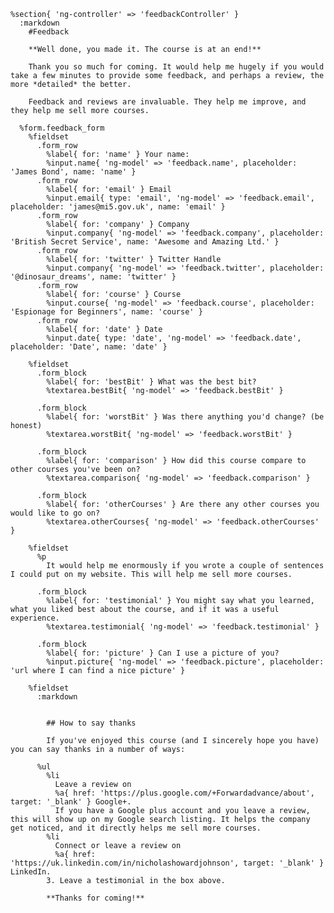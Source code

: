     %section{ 'ng-controller' => 'feedbackController' }
      :markdown
        #Feedback

        **Well done, you made it. The course is at an end!**

        Thank you so much for coming. It would help me hugely if you would take a few minutes to provide some feedback, and perhaps a review, the more *detailed* the better.

        Feedback and reviews are invaluable. They help me improve, and they help me sell more courses.

      %form.feedback_form
        %fieldset
          .form_row
            %label{ for: 'name' } Your name:
            %input.name{ 'ng-model' => 'feedback.name', placeholder: 'James Bond', name: 'name' }
          .form_row
            %label{ for: 'email' } Email
            %input.email{ type: 'email', 'ng-model' => 'feedback.email', placeholder: 'james@mi5.gov.uk', name: 'email' }
          .form_row
            %label{ for: 'company' } Company
            %input.company{ 'ng-model' => 'feedback.company', placeholder: 'British Secret Service', name: 'Awesome and Amazing Ltd.' }
          .form_row
            %label{ for: 'twitter' } Twitter Handle
            %input.company{ 'ng-model' => 'feedback.twitter', placeholder: '@dinosaur_dreams', name: 'twitter' }
          .form_row
            %label{ for: 'course' } Course
            %input.course{ 'ng-model' => 'feedback.course', placeholder: 'Espionage for Beginners', name: 'course' }
          .form_row
            %label{ for: 'date' } Date
            %input.date{ type: 'date', 'ng-model' => 'feedback.date', placeholder: 'Date', name: 'date' }

        %fieldset
          .form_block
            %label{ for: 'bestBit' } What was the best bit?
            %textarea.bestBit{ 'ng-model' => 'feedback.bestBit' }

          .form_block
            %label{ for: 'worstBit' } Was there anything you'd change? (be honest)
            %textarea.worstBit{ 'ng-model' => 'feedback.worstBit' }

          .form_block
            %label{ for: 'comparison' } How did this course compare to other courses you've been on?
            %textarea.comparison{ 'ng-model' => 'feedback.comparison' }

          .form_block
            %label{ for: 'otherCourses' } Are there any other courses you would like to go on?
            %textarea.otherCourses{ 'ng-model' => 'feedback.otherCourses' }

        %fieldset
          %p
            It would help me enormously if you wrote a couple of sentences I could put on my website. This will help me sell more courses.

          .form_block
            %label{ for: 'testimonial' } You might say what you learned, what you liked best about the course, and if it was a useful experience.
            %textarea.testimonial{ 'ng-model' => 'feedback.testimonial' }

          .form_block
            %label{ for: 'picture' } Can I use a picture of you?
            %input.picture{ 'ng-model' => 'feedback.picture', placeholder: 'url where I can find a nice picture' }

        %fieldset
          :markdown


            ## How to say thanks

            If you've enjoyed this course (and I sincerely hope you have) you can say thanks in a number of ways:

          %ul
            %li
              Leave a review on
              %a{ href: 'https://plus.google.com/+Forwardadvance/about', target: '_blank' } Google+.
              If you have a Google plus account and you leave a review, this will show up on my Google search listing. It helps the company get noticed, and it directly helps me sell more courses.
            %li
              Connect or leave a review on
              %a{ href: 'https://uk.linkedin.com/in/nicholashowardjohnson', target: '_blank' } LinkedIn.
            3. Leave a testimonial in the box above.

            **Thanks for coming!**
